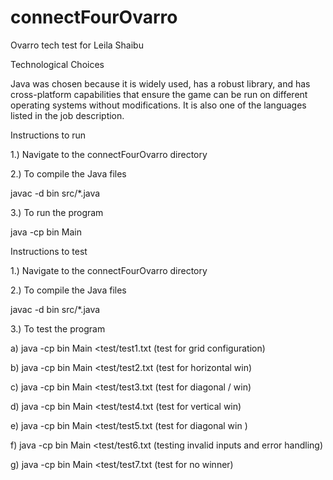 # connectFourOvarro
Ovarro tech test for Leila Shaibu

Technological Choices

Java was chosen because it is widely used, has a robust library, and has cross-platform capabilities that ensure the game can be run on different operating systems without modifications. It is also one of the languages listed in the job description.

Instructions to run

1.)	Navigate to the connectFourOvarro directory

2.)	To compile the Java files

javac -d bin src/*.java

3.)	To run the program

java -cp bin Main

Instructions to test

1.)	Navigate to the connectFourOvarro directory

2.)	To compile the Java files

javac -d bin src/*.java

3.)	To test the program

a) java -cp bin Main <test/test1.txt
(test for grid configuration)

b) java -cp bin Main <test/test2.txt
(test for horizontal win)

c) java -cp bin Main <test/test3.txt
(test for diagonal / win)

d) java -cp bin Main <test/test4.txt
(test for vertical win)

e) java -cp bin Main <test/test5.txt
(test for diagonal win \)

f) java -cp bin Main <test/test6.txt
(testing invalid inputs and error handling)

g) java -cp bin Main <test/test7.txt
(test for no winner)







